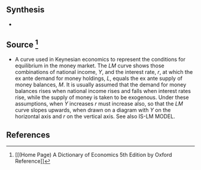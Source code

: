 ## Synthesis
- 
## Source [^1]
- A curve used in Keynesian economics to represent the conditions for equilibrium in the money market. The $L M$ curve shows those combinations of national income, $Y$, and the interest rate, $r$, at which the ex ante demand for money holdings, $L$, equals the ex ante supply of money balances, $M$. It is usually assumed that the demand for money balances rises when national income rises and falls when interest rates rise, while the supply of money is taken to be exogenous. Under these assumptions, when $Y$ increases $r$ must increase also, so that the $L M$ curve slopes upwards, when drawn on a diagram with $Y$ on the horizontal axis and $r$ on the vertical axis. See also IS-LM MODEL.
## References

[^1]: [[(Home Page) A Dictionary of Economics 5th Edition by Oxford Reference]]